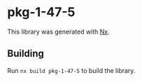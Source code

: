# pkg-1-47-5

This library was generated with [Nx](https://nx.dev).

## Building

Run `nx build pkg-1-47-5` to build the library.
